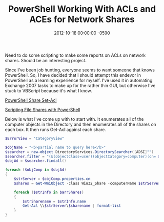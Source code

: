 ﻿---
title:  PowerShell Working With ACLs and ACEs for Network Shares
date:   2012-10-18 00:00:00 -0500
categories: IT
---

Need to do some scripting to make some reports on ACLs on network shares. Should be an interesting project.

Since I've been job hunting, everyone seems to want someone that knows PowerShell. So, I have decided that I should attempt this endevor in PowerShell as a learning experience for myself. I've used it in automating Exchange 2007 tasks to make up for the rather thin GUI, but otherwise I've stuck to VBScript because it's what I know.

<a href="http://www.computerperformance.co.uk/powershell/powershell_share.htm">PowerShell Share Set-Acl</a>

<a href="http://www.computerperformance.co.uk/powershell/powershell_wmi_shares.htm">Scripting File Shares with PowerShell</a>

Below is what I've come up with to start with. It enumerates all of the computer objects in the Directory and then enumerates all of the shares on each box. It then runs Get-Acl against each share.

```powershell
$ErrorView = "CategoryView"

$objName = "<b>partial name to query here</b>"
$searcher = new-object DirectoryServices.DirectorySearcher([ADSI]"")
$searcher.filter = "(&(objectClass=user)(objectCategory=computer)(cn= $objName*))"
$objAd = $searcher.findall()

foreach ($objComp in $objAd)
{
    $strServer = $objComp.properties.cn
    $shares = Get-WmiObject -class Win32_Share -computerName $strServer | where {$_.type -match "0"}

    foreach ($strInfo in $arrShares)
    {
        $strSharename = $strInfo.name
        Get-Acl \\$strServer\$sharename | format-list
    }
}
```
